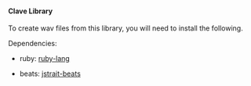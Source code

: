 #### Clave Library 
 
To create wav files from this library, 
you will need to install the following.

Dependencies: 

  - ruby:  [ruby-lang](http://www.ruby-lang.org/en/ "ruby-lang") 

  - beats: [jstrait-beats](https://github.com/jstrait/beats "beats") 
